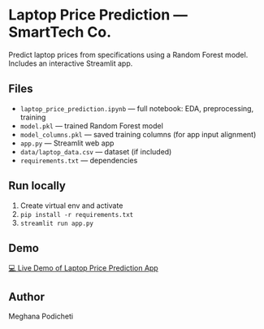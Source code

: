 # Laptop Price Prediction — SmartTech Co.

Predict laptop prices from specifications using a Random Forest model. Includes an interactive Streamlit app.

## Files
- `laptop_price_prediction.ipynb` — full notebook: EDA, preprocessing, training
- `model.pkl` — trained Random Forest model
- `model_columns.pkl` — saved training columns (for app input alignment)
- `app.py` — Streamlit web app
- `data/laptop_data.csv` — dataset (if included)
- `requirements.txt` — dependencies

## Run locally
1. Create virtual env and activate
2. `pip install -r requirements.txt`
3. `streamlit run app.py`

## Demo
[💻 Live Demo of Laptop Price Prediction App](https://github.com/Meghana080702/laptop-price-prediction/blob/main/app.py)


## Author
Meghana Podicheti
